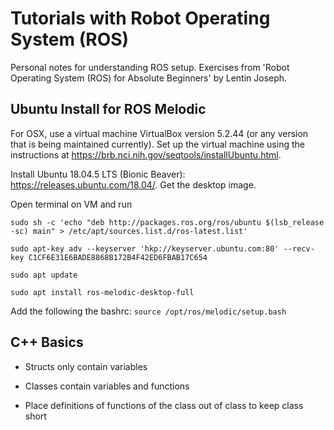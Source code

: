 # Tutorials with Robot Operating System (ROS)

Personal notes for understanding ROS setup. Exercises from 'Robot Operating System (ROS) for Absolute Beginners' by Lentin Joseph.

## Ubuntu Install for ROS Melodic

For OSX, use a virtual machine VirtualBox version 5.2.44 (or any version that is being maintained currently). Set up the virtual machine using the instructions at https://brb.nci.nih.gov/seqtools/installUbuntu.html. 

Install Ubuntu 18.04.5 LTS (Bionic Beaver): https://releases.ubuntu.com/18.04/. Get the desktop image.

Open terminal on VM and run 

```
sudo sh -c 'echo "deb http://packages.ros.org/ros/ubuntu $(lsb_release -sc) main" > /etc/apt/sources.list.d/ros-latest.list'

sudo apt-key adv --keyserver 'hkp://keyserver.ubuntu.com:80' --recv-key C1CF6E31E6BADE8868B172B4F42ED6FBAB17C654

sudo apt update

sudo apt install ros-melodic-desktop-full
```

Add the following the bashrc: ```source /opt/ros/melodic/setup.bash```

## C++ Basics

* Structs only contain variables

* Classes contain variables and functions

* Place definitions of functions of the class out of class to keep class short
